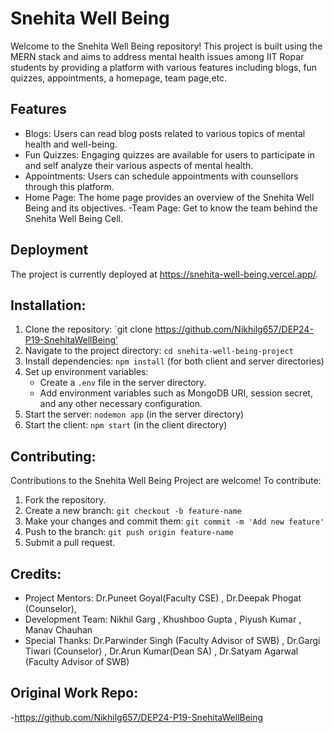 # Snehita Well Being 

Welcome to the Snehita Well Being  repository! This project is built using the MERN stack and aims to address mental health issues among IIT Ropar students by providing a platform with various features including blogs, fun quizzes, appointments, a homepage,  team page,etc.

## Features

- Blogs: Users can read  blog posts related to various topics of mental health and well-being.
- Fun Quizzes: Engaging quizzes are available for users to participate in and self analyze their various aspects of mental health.
- Appointments: Users can schedule appointments with counsellors through this platform.
- Home Page: The home page provides an overview of the Snehita Well Being  and its objectives.
-Team Page: Get to know the team behind the Snehita Well Being Cell.

## Deployment

The project is currently deployed at https://snehita-well-being.vercel.app/.

## Installation:
1. Clone the repository: `git clone https://github.com/Nikhilg657/DEP24-P19-SnehitaWellBeing’
2. Navigate to the project directory: `cd snehita-well-being-project`
3. Install dependencies: `npm install` (for both client and server directories)
4. Set up environment variables:
   - Create a `.env` file in the server directory.
   - Add environment variables such as MongoDB URI, session secret, and any other necessary configuration.
5. Start the server: `nodemon app` (in the server directory)
6. Start the client: `npm start` (in the client directory)



## Contributing:
Contributions to the Snehita Well Being Project are welcome! To contribute:
1. Fork the repository.
2. Create a new branch: `git checkout -b feature-name`
3. Make your changes and commit them: `git commit -m 'Add new feature'`
4. Push to the branch: `git push origin feature-name`
5. Submit a pull request.


## Credits:
- Project Mentors: Dr.Puneet Goyal(Faculty CSE) , Dr.Deepak Phogat (Counselor), 
- Development Team: Nikhil Garg , Khushboo Gupta , Piyush Kumar , Manav Chauhan
- Special Thanks: Dr.Parwinder Singh (Faculty Advisor of SWB) , Dr.Gargi Tiwari (Counselor) , Dr.Arun Kumar(Dean SA) , Dr.Satyam Agarwal (Faculty Advisor of SWB)


## Original Work Repo:
-https://github.com/Nikhilg657/DEP24-P19-SnehitaWellBeing
